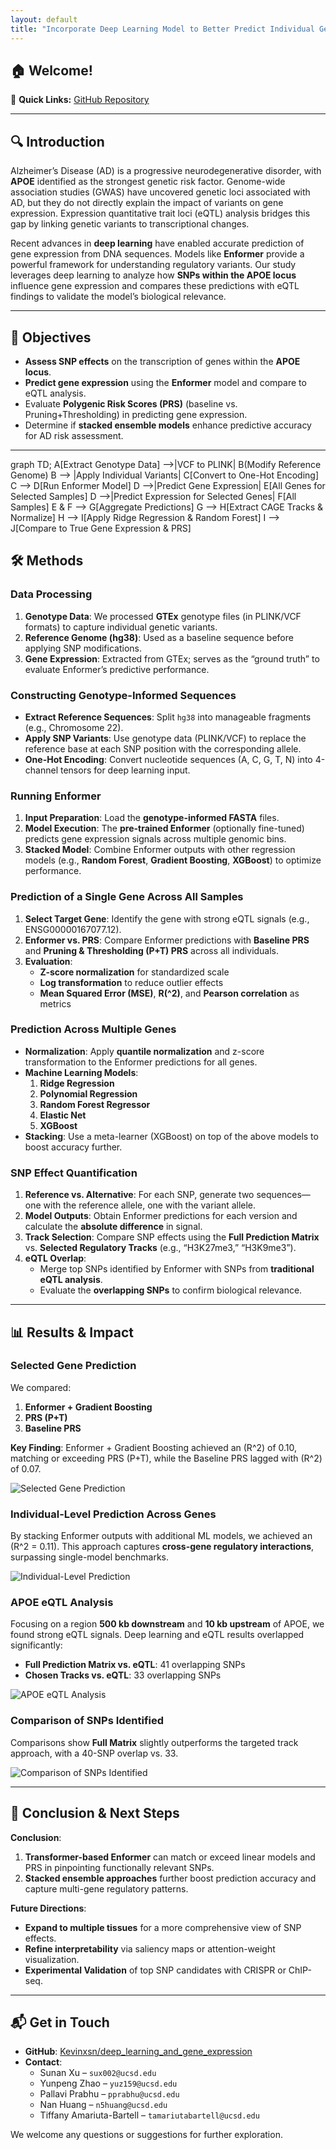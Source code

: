 ```yaml
---
layout: default
title: "Incorporate Deep Learning Model to Better Predict Individual Gene Expression"
---
```



## 🏠 Welcome!  

📌 **Quick Links:**  [GitHub Repository](https://github.com/Kevinxsn/deep_learning_and_gene_expression)

---

## 🔍 Introduction  

Alzheimer’s Disease (AD) is a progressive neurodegenerative disorder, with **APOE** identified as the strongest genetic risk factor. Genome-wide association studies (GWAS) have uncovered genetic loci associated with AD, but they do not directly explain the impact of variants on gene expression. Expression quantitative trait loci (eQTL) analysis bridges this gap by linking genetic variants to transcriptional changes.

Recent advances in **deep learning** have enabled accurate prediction of gene expression from DNA sequences. Models like **Enformer** provide a powerful framework for understanding regulatory variants. Our study leverages deep learning to analyze how **SNPs within the APOE locus** influence gene expression and compares these predictions with eQTL findings to validate the model’s biological relevance.

---

## 🎯 Objectives  

- **Assess SNP effects** on the transcription of genes within the **APOE locus**.  
- **Predict gene expression** using the **Enformer** model and compare to eQTL analysis.  
- Evaluate **Polygenic Risk Scores (PRS)** (baseline vs. Pruning+Thresholding) in predicting gene expression.  
- Determine if **stacked ensemble models** enhance predictive accuracy for AD risk assessment.  

---

graph TD;
    A[Extract Genotype Data] -->|VCF to PLINK| B(Modify Reference Genome)
    B --> |Apply Individual Variants| C[Convert to One-Hot Encoding]
    C --> D[Run Enformer Model]
    D -->|Predict Gene Expression| E[All Genes for Selected Samples]
    D -->|Predict Expression for Selected Genes| F[All Samples]
    E & F --> G[Aggregate Predictions]
    G --> H[Extract CAGE Tracks & Normalize]
    H --> I[Apply Ridge Regression & Random Forest]
    I --> J[Compare to True Gene Expression & PRS]


## 🛠 Methods  

### **Data Processing**  
1. **Genotype Data**: We processed **GTEx** genotype files (in PLINK/VCF formats) to capture individual genetic variants.  
2. **Reference Genome (hg38)**: Used as a baseline sequence before applying SNP modifications.  
3. **Gene Expression**: Extracted from GTEx; serves as the “ground truth” to evaluate Enformer’s predictive performance.

### **Constructing Genotype-Informed Sequences**  
- **Extract Reference Sequences**: Split `hg38` into manageable fragments (e.g., Chromosome 22).  
- **Apply SNP Variants**: Use genotype data (PLINK/VCF) to replace the reference base at each SNP position with the corresponding allele.  
- **One-Hot Encoding**: Convert nucleotide sequences (A, C, G, T, N) into 4-channel tensors for deep learning input.

### **Running Enformer**  
1. **Input Preparation**: Load the **genotype-informed FASTA** files.  
2. **Model Execution**: The **pre-trained Enformer** (optionally fine-tuned) predicts gene expression signals across multiple genomic bins.  
3. **Stacked Model**: Combine Enformer outputs with other regression models (e.g., **Random Forest**, **Gradient Boosting**, **XGBoost**) to optimize performance.  

### **Prediction of a Single Gene Across All Samples**  
1. **Select Target Gene**: Identify the gene with strong eQTL signals (e.g., ENSG00000167077.12).  
2. **Enformer vs. PRS**: Compare Enformer predictions with **Baseline PRS** and **Pruning & Thresholding (P+T) PRS** across all individuals.  
3. **Evaluation**:  
   - **Z-score normalization** for standardized scale  
   - **Log transformation** to reduce outlier effects  
   - **Mean Squared Error (MSE)**, **R\(^2\)**, and **Pearson correlation** as metrics  

### **Prediction Across Multiple Genes**  
- **Normalization**: Apply **quantile normalization** and z-score transformation to the Enformer predictions for all genes.  
- **Machine Learning Models**:  
  1. **Ridge Regression**  
  2. **Polynomial Regression**  
  3. **Random Forest Regressor**  
  4. **Elastic Net**  
  5. **XGBoost**  
- **Stacking**: Use a meta-learner (XGBoost) on top of the above models to boost accuracy further.

### **SNP Effect Quantification**  
1. **Reference vs. Alternative**: For each SNP, generate two sequences—one with the reference allele, one with the variant allele.  
2. **Model Outputs**: Obtain Enformer predictions for each version and calculate the **absolute difference** in signal.  
3. **Track Selection**: Compare SNP effects using the **Full Prediction Matrix** vs. **Selected Regulatory Tracks** (e.g., “H3K27me3,” “H3K9me3”).  
4. **eQTL Overlap**:  
   - Merge top SNPs identified by Enformer with SNPs from **traditional eQTL analysis**.  
   - Evaluate the **overlapping SNPs** to confirm biological relevance.

---

## 📊 Results & Impact  

### **Selected Gene Prediction**  
We compared:
1. **Enformer + Gradient Boosting**  
2. **PRS (P+T)**  
3. **Baseline PRS**  

**Key Finding**: Enformer + Gradient Boosting achieved an \(R^2\) of 0.10, matching or exceeding PRS (P+T), while the Baseline PRS lagged with \(R^2\) of 0.07.

![Selected Gene Prediction](assets/images/r1.png "Figure 1: Selected Gene Prediction")

### **Individual-Level Prediction Across Genes**  
By stacking Enformer outputs with additional ML models, we achieved an \(R^2 = 0.11\). This approach captures **cross-gene regulatory interactions**, surpassing single-model benchmarks.

![Individual-Level Prediction](assets/images/r2.png "Figure 2: Individual-Level Prediction")

### **APOE eQTL Analysis**  
Focusing on a region **500 kb downstream** and **10 kb upstream** of APOE, we found strong eQTL signals. Deep learning and eQTL results overlapped significantly:  
- **Full Prediction Matrix vs. eQTL**: 41 overlapping SNPs  
- **Chosen Tracks vs. eQTL**: 33 overlapping SNPs  

![APOE eQTL Analysis](assets/images/EUR.APOE.5000kb.png "Figure 3: APOE eQTL Analysis")

### **Comparison of SNPs Identified**  
Comparisons show **Full Matrix** slightly outperforms the targeted track approach, with a 40-SNP overlap vs. 33.

![Comparison of SNPs Identified](assets/images/r3.jpg "Figure 4: Comparison of SNPs Identified by Different Methods")

---

## 🎯 Conclusion & Next Steps  

**Conclusion**:  
1. **Transformer-based Enformer** can match or exceed linear models and PRS in pinpointing functionally relevant SNPs.  
2. **Stacked ensemble approaches** further boost prediction accuracy and capture multi-gene regulatory patterns.

**Future Directions**:  
- **Expand to multiple tissues** for a more comprehensive view of SNP effects.  
- **Refine interpretability** via saliency maps or attention-weight visualization.  
- **Experimental Validation** of top SNP candidates with CRISPR or ChIP-seq.  

---

## 📬 Get in Touch  
- **GitHub**: [Kevinxsn/deep_learning_and_gene_expression](https://github.com/Kevinxsn/deep_learning_and_gene_expression)  
- **Contact**:  
  - Sunan Xu – `sux002@ucsd.edu`  
  - Yunpeng Zhao – `yuz159@ucsd.edu`  
  - Pallavi Prabhu – `pprabhu@ucsd.edu`  
  - Nan Huang – `n5huang@ucsd.edu`  
  - Tiffany Amariuta-Bartell – `tamariutabartell@ucsd.edu`  

We welcome any questions or suggestions for further exploration.
